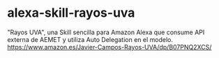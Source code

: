 # alexa-skill-rayos-uva
"Rayos UVA", una Skill sencilla para Amazon Alexa que consume API externa de AEMET y utiliza Auto Delegation en el modelo. https://www.amazon.es/Javier-Campos-Rayos-UVA/dp/B07PNQ2XCS/
